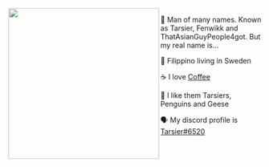 <img align="left" src="https://d.lu.je/avatar/393368613652004877?size=2048" width=300>
 
 💬 Man of many names. Known as Tarsier, Fenwikk and ThatAsianGuyPeople4got. But my real name is...
 
 :flags: Filippino living in Sweden 
  
 ☕ I love [Coffee](https://ko-fi.com/lachee)
 
 🐒 I like them Tarsiers, Penguins and Geese
 
 🗣 My discord profile is [Tarsier#6520](https://discord.com/users/393368613652004877)

<!---
oh, you found my notes... you are nosy arent ya!

well ther isnt much to see here... not much of a commenter ya know..

--->
